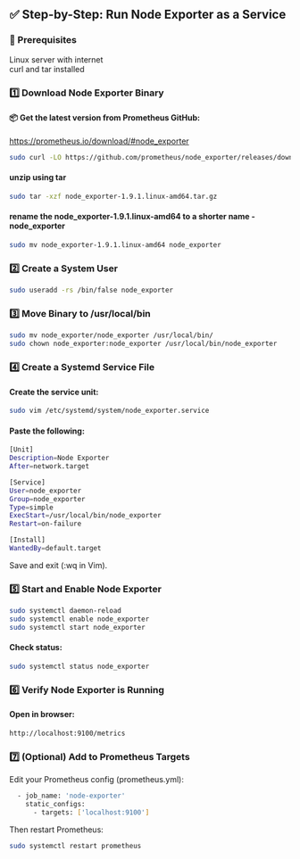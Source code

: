## ✅ Step-by-Step: Run Node Exporter as a Service
### 🧱 Prerequisites
Linux server with internet  
curl and tar installed

### 1️⃣ Download Node Exporter Binary
#### 📦 Get the latest version from Prometheus GitHub:
https://prometheus.io/download/#node_exporter

```sh
sudo curl -LO https://github.com/prometheus/node_exporter/releases/download/v1.9.1/node_exporter-1.9.1.linux-amd64.tar.gz
```
#### unzip using tar
```sh
sudo tar -xzf node_exporter-1.9.1.linux-amd64.tar.gz
```
#### rename the node_exporter-1.9.1.linux-amd64 to a shorter name - node_exporter
```sh
sudo mv node_exporter-1.9.1.linux-amd64 node_exporter
```
### 2️⃣ Create a System User

```sh
sudo useradd -rs /bin/false node_exporter
```
### 3️⃣ Move Binary to /usr/local/bin
```sh
sudo mv node_exporter/node_exporter /usr/local/bin/
sudo chown node_exporter:node_exporter /usr/local/bin/node_exporter
```
### 4️⃣ Create a Systemd Service File
#### Create the service unit:

```sh
sudo vim /etc/systemd/system/node_exporter.service
```
#### Paste the following:

```sh
[Unit]
Description=Node Exporter
After=network.target

[Service]
User=node_exporter
Group=node_exporter
Type=simple
ExecStart=/usr/local/bin/node_exporter
Restart=on-failure

[Install]
WantedBy=default.target
```
Save and exit (:wq in Vim).
### 5️⃣ Start and Enable Node Exporter
```sh
sudo systemctl daemon-reload
sudo systemctl enable node_exporter
sudo systemctl start node_exporter
```
#### Check status:

```sh
sudo systemctl status node_exporter
```
### 6️⃣ Verify Node Exporter is Running
#### Open in browser:

```sh
http://localhost:9100/metrics
```
### 7️⃣ (Optional) Add to Prometheus Targets
Edit your Prometheus config (prometheus.yml):

```sh
  - job_name: 'node-exporter'
    static_configs:
      - targets: ['localhost:9100']
```
Then restart Prometheus:

```sh
sudo systemctl restart prometheus
```
